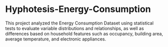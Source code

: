 # Hyphotesis-Energy-Consumption
This project analyzed the Energy Consumption Dataset using statistical tests to evaluate variable distributions and relationships, as well as differences based on household features such as occupancy, building area, average temperature, and electronic appliances.
